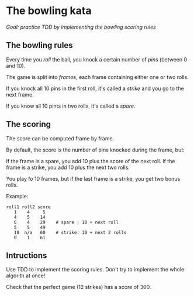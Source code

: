 # The bowling kata

*Goal: practice TDD by implementing the bowling scoring rules*

## The bowling rules

Every time you *roll* the ball, you knock a certain number of *pins* (between 0 and 10).

The game is split into *frames*, each frame containing either one or two
rolls.

If you knock all 10 pins in the first roll, it's called a *strike* and
you go to the next frame.

If you know all 10 pints in two rolls, it's called a *spare*.

## The scoring

The score can be computed frame by frame.

By default, the score is the number of pins knocked during the frame, but:

If the frame is a spare, you add 10 plus the score of the next roll.
If the frame is a strike, you add 10 plus the next two rolls.

You play fo 10 frames, but if the last frame is a strike, you get two bonus rolls.

Example:

```
roll1 roll2 score
   1    4     5
   4    5    14
   6    4    29    # spare : 10 + next roll
   5    5    49
   10  n/a   60    # strike: 10 + next 2 rolls
   0    1    61
```

## Intructions

Use TDD to implement the scoring rules. Don't try to implement the whole algorith
at once!

Check that the perfect game (12 strikes) has a score of 300.
